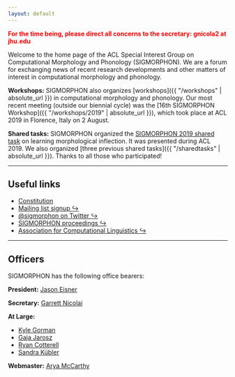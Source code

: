 ```yaml
---
layout: default
---
```


<span style="color: red;"><b>For the time being, please direct all concerns to the secretary: gnicola2 at jhu.edu</b></span>

Welcome to the home page of the ACL Special Interest Group on Computational Morphology and Phonology (SIGMORPHON). We are a forum for exchanging news of recent research developments and other matters of interest in computational morphology and phonology.

**Workshops:** SIGMORPHON also organizes [workshops]({{ "/workshops" | absolute_url }}) in computational morphology and phonology. Our most recent meeting (outside our biennial cycle) was the [16th SIGMORPHON Workshop]({{ "/workshops/2019" | absolute_url }}), which took place at ACL 2019 in Florence, Italy on 2 August.

**Shared tasks:** SIGMORPHON organized the [SIGMORPHON 2019 shared task](sharedtasks/2019) on learning morphological inflection. It was presented during ACL 2019. We also organized [three previous shared tasks]({{ "/sharedtasks" | absolute_url }}). Thanks to all those who participated!

---

## Useful links

- [Constitution](constitution/)
- [Mailing list signup ↪](http://mailman.clsp.jhu.edu/mailman/listinfo/sigmorphon)
- [@sigmorphon on Twitter ↪](https://twitter.com/sigmorphon)
- [SIGMORPHON proceedings ↪](https://aclweb.org/anthology/sigs/sigmorphon/)
- [Association for Computational Linguistics ↪](https://www.aclweb.org/portal/)

---

## Officers

SIGMORPHON has the following office bearers:

**President:**  [Jason Eisner](https://www.cs.jhu.edu/~jason/)

**Secretary:** [Garrett Nicolai](https://garrettnicolai.github.io/Garrett-Nicolai/)

**At Large:**

* [Kyle Gorman](https://wellformedness.com)
* [Gaja Jarosz](https://blogs.umass.edu/jarosz/)
* [Ryan Cotterell](https://ryancotterell.github.io)
* [Sandra Kübler](http://cl.indiana.edu/~skuebler/)

**Webmaster:** [Arya McCarthy](https://cs.jhu.edu/~arya)
